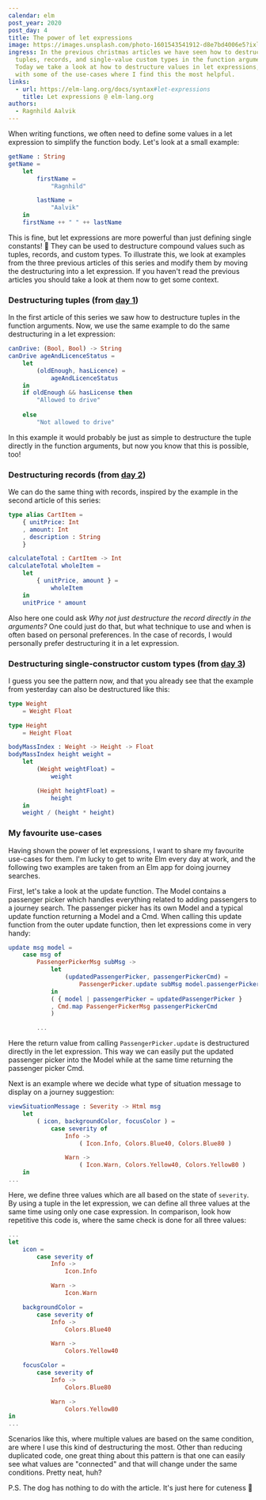 ```yaml
---
calendar: elm
post_year: 2020
post_day: 4
title: The power of let expressions
image: https://images.unsplash.com/photo-1601543541912-d8e7bd4006e5?ixlib=rb-1.2.1&ixid=eyJhcHBfaWQiOjEyMDd9&auto=format&fit=crop&w=3916&q=80
ingress: In the previous christmas articles we have seen how to destructure
  tuples, records, and single-value custom types in the function arguments.
  Today we take a look at how to destructure values in let expressions, along
  with some of the use-cases where I find this the most helpful.
links:
  - url: https://elm-lang.org/docs/syntax#let-expressions
    title: Let expressions @ elm-lang.org
authors:
  - Ragnhild Aalvik
---
```

When writing functions, we often need to define some values in a let expression to simplify the function body. Let's look at a small example: 
```elm
getName : String 
getName = 
    let
        firstName =
            "Ragnhild"

        lastName =
            "Aalvik"
    in
    firstName ++ " " ++ lastName
```

This is fine, but let expressions are more powerful than just defining single constants! 💪 They can be used to destructure compound values such as tuples, records, and custom types. To illustrate this, we look at examples from the three previous articles of this series and modify them by moving the destructuring into a let expression. If you haven't read the previous articles you should take a look at them now to get some context.

### Destructuring tuples (from [day 1](https://bekk.christmas/elm/2020/1))
In the first article of this series we saw how to destructure tuples in the function arguments. Now, we use the same example to do the same destructuring in a let expression:
```elm
canDrive: (Bool, Bool) -> String
canDrive ageAndLicenceStatus =
    let
        (oldEnough, hasLicence) =
            ageAndLicenceStatus
    in
    if oldEnough && hasLicense then
        "Allowed to drive"
    
    else
        "Not allowed to drive"
```

In this example it would probably be just as simple to destructure the tuple directly in the function arguments, but now you know that this is possible, too!

### Destructuring records (from [day 2](https://bekk.christmas/elm/2020/2))
We can do the same thing with records, inspired by the example in the second article of this series: 
```elm
type alias CartItem = 
    { unitPrice: Int
    , amount: Int
    , description : String
    }

calculateTotal : CartItem -> Int
calculateTotal wholeItem =    
    let
        { unitPrice, amount } =
            wholeItem
    in
    unitPrice * amount
```
Also here one could ask _Why not just destructure the record directly in the arguments?_ One could just do that, but what technique to use and when is often based on personal preferences. In the case of records, I would personally prefer destructuring it in a let expression.

### Destructuring single-constructor custom types (from [day 3](https://bekk.christmas/elm/2020/3))
I guess you see the pattern now, and that you already see that the example from yesterday can also be destructured like this:
```elm
type Weight
    = Weight Float

type Height
    = Height Float

bodyMassIndex : Weight -> Height -> Float
bodyMassIndex height weight =
    let
        (Weight weightFloat) =
            weight

        (Height heightFloat) =
            height
    in
    weight / (height * height)
```

### My favourite use-cases
Having shown the power of let expressions, I want to share my favourite use-cases for them. I'm lucky to get to write Elm every day at work, and the following two examples are taken from an Elm app for doing journey searches.

First, let's take a look at the update function. The Model contains a passenger picker which handles everything related to adding passengers to a journey search. The passenger picker has its own Model and a typical update function returning a Model and a Cmd. When calling this update function from the outer update function, then let expressions come in very handy:

```elm
update msg model =
    case msg of
        PassengerPickerMsg subMsg ->
            let
                (updatedPassengerPicker, passengerPickerCmd) =
                    PassengerPicker.update subMsg model.passengerPicker
            in
            ( { model | passengerPicker = updatedPassengerPicker }
            , Cmd.map PassengerPickerMsg passengerPickerCmd
            )

        ...
```

Here the return value from calling `PassengerPicker.update` is destructured directly in the let expression. This way we can easily put the updated passenger picker into the Model while at the same time returning the passenger picker Cmd.

Next is an example where we decide what type of situation message to display on a journey suggestion:

```elm
viewSituationMessage : Severity -> Html msg
    let 
        ( icon, backgroundColor, focusColor ) =
            case severity of
                Info ->
                    ( Icon.Info, Colors.Blue40, Colors.Blue80 )

                Warn ->
                    ( Icon.Warn, Colors.Yellow40, Colors.Yellow80 )
    in
...
```

Here, we define three values which are all based on the state of `severity`. By using a tuple in the let expression, we can define all three values at the same time using only one case expression. In comparison, look how repetitive this code is, where the same check is done for all three values:

```elm
...
let 
    icon =
        case severity of
            Info ->
                Icon.Info

            Warn ->
                Icon.Warn

    backgroundColor =
        case severity of
            Info ->
                Colors.Blue40

            Warn ->
                Colors.Yellow40

    focusColor =
        case severity of
            Info ->
                Colors.Blue80

            Warn ->
                Colors.Yellow80
in
...
```

Scenarios like this, where multiple values are based on the same condition, are where I use this kind of destructuring the most. Other than reducing duplicated code, one great thing about this pattern is that one can easily see what values are "connected" and that will change under the same conditions. Pretty neat, huh?

P.S. The dog has nothing to do with the article. It's just here for cuteness 🐶